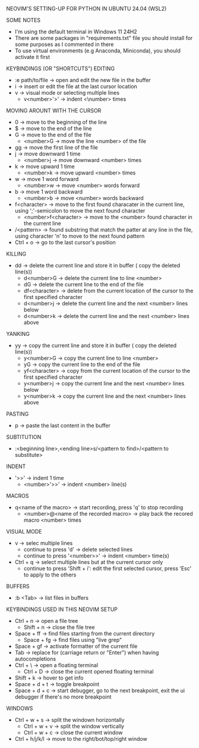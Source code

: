 NEOVIM'S SETTING-UP FOR PYTHON IN UBUNTU 24.04 (WSL2)

SOME NOTES
- I'm using the default terminal in Windows 11 24H2
- There are some packages in "requirements.txt" file you should install for some purposes as I commented in there 
- To use virtual environments (e.g Anaconda, Miniconda), you should activate it first

KEYBINDINGS (OR "SHORTCUTS")
EDITING
- :e path/to/file -> open and edit the new file in the buffer
- i -> insert or edit the file at the last cursor location
- v -> visual mode or selecting multiple lines
    + v\<number\>'>' -> indent <\number\> times  

MOVING AROUNT WITH THE CURSOR
- 0 -> move to the beginning of the line
- $ -> move to the end of the line
- G -> move to the end of the file
     + \<number\>G -> move the line \<number\> of the file
- gg -> move the first line of the file
- j -> move downward 1 time
    + \<number\>j -> move downward \<number\> times
- k -> move upward 1 time 
    + \<number\>k -> move upward \<number\> times 
- w -> move 1 word forward
    + \<number\>w -> move \<number\> words forward 
- b -> move 1 word backward
    + \<number\>b -> move \<number\> words backward
- f\<character\> -> move to the first found characater in the current line, using ';'-semicolon to move the next found character
    + \<number\>f\<character\> -> move to the \<number\> found character in the current line
- /\<pattern\> -> found substring that match the patter at any line in the file, using character 'n' to move to the next found pattern
- Ctrl + o -> go to the last cursor's position

KILLING
- dd -> delete the current line and store it in buffer ( copy the deleted line(s))
    + d\<number\>G -> delete the current line to line \<number\>
    + dG -> delete the current line to the end of the file
    + df\<character\> -> delete from the current location of the cursor to the first specified character
    + d\<number\>j -> delete the current line and the next \<number\> lines below
    + d\<number\>k -> delete the current line and the next \<number\> lines above 

YANKING
- yy -> copy the current line and store it in buffer ( copy the deleted line(s))
    + y\<number\>G -> copy the current line to line \<number\>
    + yG -> copy the current line to the end of the file
    + yf\<character\> -> copy from the current location of the cursor to the first specified character
    + y\<number\>j -> copy the current line and the next \<number\> lines below
    + y\<number\>k -> copy the current line and the next \<number\> lines above 

PASTING
- p -> paste the last content in the buffer

SUBTITUTION
- :\<beginning line\>,\<ending line\>s/\<pattern to find\>/\<pattern to substitute\>

INDENT
- '\>>' -> indent 1 time
    + \<number\>'>>' -> indent \<number\> line(s) 

MACROS
- q\<name of the macro\> -> start recording, press 'q' to stop recording
    + \<number\>@\<name of the recorded macro\> -> play back the recored macro \<number\> times

VISUAL MODE
- v -> selec multiple lines
    + continue to press 'd' -> delete selected lines
    + continue to press '\<number\>>' -> indent \<number\> time(s)
- Ctrl + q -> select multiple lines but at the current cursor only 
    + continue to press 'Shift + i': edit the first selected cursor, press 'Esc' to apply to the others

BUFFERS
- :b \<Tab\> -> list files in buffers

KEYBINDINGS USED IN THIS NEOVIM SETUP
- Ctrl + n -> open a file tree
    + Shift + n -> close the file tree
- Space + ff -> find files starting from the current directory
    + Space + fg -> find files using "live grep"
- Space + gf -> activate formatter of the current file
- Tab -> replace for <CR> (carriage return or "Enter") when having autocompletions
- Ctrl + \ -> open a floating terminal
    + Ctrl + D -> close the current opened floating terminal
- Shift + k -> hover to get info
- Space + d + t -> toggle breakpoint
- Space + d + c -> start debugger, go to the next breakpoint, exit the ui debugger if there's no more breakpoint

WINDOWS
- Ctrl + w + s -> split the windown horizontally
    + Ctrl + w + v -> split the window vertically
    + Ctrl + w + c -> close the current window
- Ctrl + h/j/k/l -> move to the right/bot/top/right window
